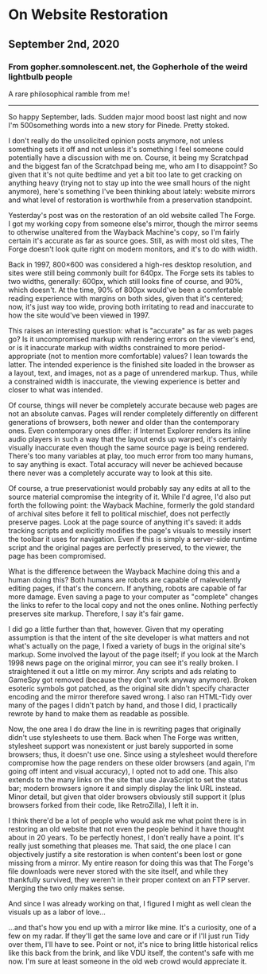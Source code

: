 # On Website Restoration
## September 2nd, 2020
### From gopher.somnolescent.net, the Gopherhole of the weird lightbulb people
A rare philosophical ramble from me!

---

So happy September, lads. Sudden major mood boost last night and now I'm
500something words into a new story for Pinede. Pretty stoked.

I don't really do the unsolicited opinion posts anymore, not unless something
sets it off and not unless it's something I feel someone could potentially
have a discussion with me on. Course, it being my Scratchpad and the biggest
fan of the Scratchpad being me, who am I to disappoint? So given that it's
not quite bedtime and yet a bit too late to get cracking on anything heavy
(trying not to stay up into the wee small hours of the night anymore), here's
something I've been thinking about lately: website mirrors and what level of
restoration is worthwhile from a preservation standpoint.

Yesterday's post was on the restoration of an old website called The Forge.
I got my working copy from someone else's mirror, though the mirror seems to
otherwise unaltered from the Wayback Machine's copy, so I'm fairly certain
it's accurate as far as source goes. Still, as with most old sites, The Forge
doesn't look quite right on modern monitors, and it's to do with width.

Back in 1997, 800×600 was considered a high-res desktop resolution, and sites
were still being commonly built for 640px. The Forge sets its tables to two
widths, generally: 600px, which still looks fine of course, and 90%, which
doesn't. At the time, 90% of 800px would've been a comfortable reading
experience with margins on both sides, given that it's centered; now, it's
just way too wide, proving both irritating to read and inaccurate to how the
site would've been viewed in 1997.

This raises an interesting question: what is "accurate" as far as web pages
go? Is it uncompromised markup with rendering errors on the viewer's end, or
is it inaccurate markup with widths constrained to more period-appropriate
(not to mention more comfortable) values? I lean towards the latter. The
intended experience is the finished site loaded in the browser as a layout,
text, and images, not as a page of unrendered markup. Thus, while a
constrained width is inaccurate, the viewing experience is better and closer
to what was intended.

Of course, things will never be completely accurate because web pages are not
an absolute canvas. Pages will render completely differently on different
generations of browsers, both newer and older than the contemporary ones. Even
contemporary ones differ: if Internet Explorer renders its inline audio
players in such a way that the layout ends up warped, it's certainly visually
inaccurate even though the same source page is being rendered. There's too
many variables at play, too much error from too many humans, to say anything
is exact. Total accuracy will never be achieved because there never was a
completely accurate way to look at this site.

Of course, a true preservationist would probably say any edits at all to the
source material compromise the integrity of it. While I'd agree, I'd also put
forth the following point: the Wayback Machine, formerly the gold standard of
archival sites before it fell to political mischief, does not perfectly
preserve pages. Look at the page source of anything it's saved: it adds
tracking scripts and explicitly modifies the page's visuals to messily insert
the toolbar it uses for navigation. Even if this is simply a server-side
runtime script and the original pages are perfectly preserved, to the viewer,
the page has been compromised.

What is the difference between the Wayback Machine doing this and a human
doing this? Both humans are robots are capable of malevolently editing pages,
if that's the concern. If anything, robots are capable of far more damage.
Even saving a page to your computer as "complete" changes the links to refer
to the local copy and not the ones online. Nothing perfectly preserves site
markup. Therefore, I say it's fair game.

I did go a little further than that, however. Given that my operating
assumption is that the intent of the site developer is what matters and not
what's actually on the page, I fixed a variety of bugs in the original site's
markup. Some involved the layout of the page itself; if you look at the March
1998 news page on the original mirror, you can see it's really broken. I
straightened it out a little on my mirror. Any scripts and ads relating to
GameSpy got removed (because they don't work anyway anymore). Broken esoteric
symbols got patched, as the original site didn't specify character encoding
and the mirror therefore saved wrong. I also ran HTML-Tidy over many of the
pages I didn't patch by hand, and those I did, I practically rewrote by hand
to make them as readable as possible.

Now, the one area I do draw the line in is rewriting pages that originally
didn't use stylesheets to use them. Back when The Forge was written,
stylesheet support was nonexistent or just barely supported in some browsers;
thus, it doesn't use one. Since using a stylesheet would therefore compromise
how the page renders on these older browsers (and again, I'm going off intent
and visual accuracy), I opted not to add one. This also extends to the many
links on the site that use JavaScript to set the status bar; modern browsers
ignore it and simply display the link URL instead. Minor detail, but given
that older browsers obviously still support it (plus browsers forked from
their code, like RetroZilla), I left it in.

I think there'd be a lot of people who would ask me what point there is in
restoring an old website that not even the people behind it have thought
about in 20 years. To be perfectly honest, I don't really have a point. It's
really just something that pleases me. That said, the one place I can
objectively justify a site restoration is when content's been lost or gone
missing from a mirror. My entire reason for doing this was that The Forge's
file downloads were never stored with the site itself, and while they
thankfully survived, they weren't in their proper context on an FTP server.
Merging the two only makes sense.

And since I was already working on that, I figured I might as well clean the
visuals up as a labor of love...

...and that's how you end up with a mirror like mine. It's a curiosity, one
of a few on my radar. If they'll get the same love and care or if I'll just
run Tidy over them, I'll have to see. Point or not, it's nice to bring little
historical relics like this back from the brink, and like VDU itself, the
content's safe with me now. I'm sure at least someone in the old web crowd
would appreciate it.